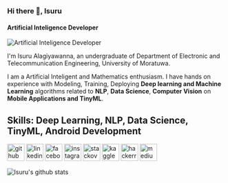 ### Hi there 👋, Isuru
#### Artificial Inteligence Developer
![Artificial Inteligence Developer](https://github.com/Zuu97/Zuu97/blob/main/banner.png)

I'm Isuru Alagiyawanna, an undergraduate of Department of Electronic and Telecommunication Engineering, University of Moratuwa.

I am a Artificial Inteligent and Mathematics enthusiasm. I have hands on experience with Modeling, Training, Deploying **Deep learning and Machine Learning** algorithms related to **NLP**, **Data Science**, **Computer Vision** on **Mobile Applications and TinyML**.

## Skills: Deep Learning, NLP, Data Science, TinyML, Android Development



[<img src='https://cdn.jsdelivr.net/npm/simple-icons@3.0.1/icons/github.svg' alt='github' height='40'>](https://github.com/Zuu97)  [<img src='https://cdn.jsdelivr.net/npm/simple-icons@3.0.1/icons/linkedin.svg' alt='linkedin' height='40'>](https://www.linkedin.com/in/isuru-alagiyawanna-536881121/)  [<img src='https://cdn.jsdelivr.net/npm/simple-icons@3.0.1/icons/facebook.svg' alt='facebook' height='40'>](https://www.facebook.com/100011256307924)  [<img src='https://cdn.jsdelivr.net/npm/simple-icons@3.0.1/icons/instagram.svg' alt='instagram' height='40'>](https://www.instagram.com/_1zuu_/)  [<img src='https://cdn.jsdelivr.net/npm/simple-icons@3.0.1/icons/stackoverflow.svg' alt='stackoverflow' height='40'>](https://stackoverflow.com/users/11867096/isuru-alagiyawanna)  [<img src='https://cdn.jsdelivr.net/npm/simple-icons@3.0.1/icons/kaggle.svg' alt='kaggle' height='40'>](https://www.kaggle.com/isurualagiyawanna)  [<img src='https://cdn.jsdelivr.net/npm/simple-icons@3.0.1/icons/hackerrank.svg' alt='hackerrank' height='40'>](https://www.hackerrank.com/isurualagiyawan2)  [<img src='https://cdn.jsdelivr.net/npm/simple-icons@3.0.1/icons/medium.svg' alt='medium' height='40'>](https://medium.com/@isurualagiyawanna)  

![Isuru's github stats](https://github-readme-stats.vercel.app/api?username=Zuu97&show_icons=true&theme=radical)

